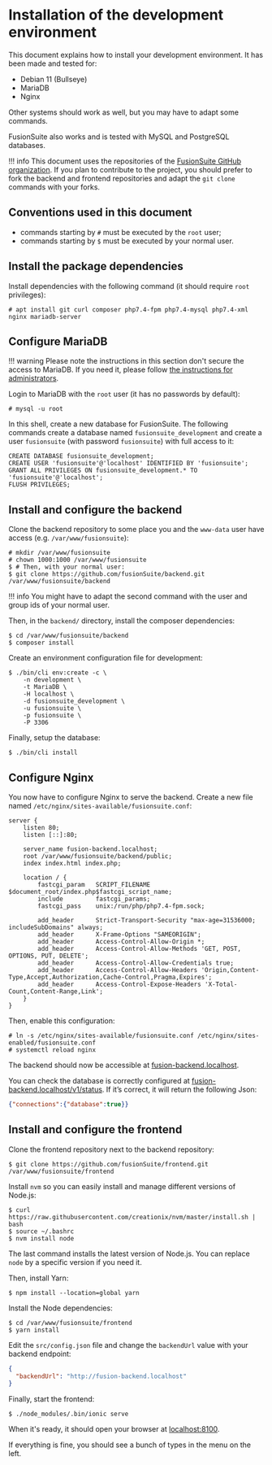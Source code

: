 # Installation of the development environment

This document explains how to install your development environment. It has been
made and tested for:

- Debian 11 (Bullseye)
- MariaDB
- Nginx

Other systems should work as well, but you may have to adapt some commands.

FusionSuite also works and is tested with MySQL and PostgreSQL databases.

!!! info
    This document uses the repositories of the [FusionSuite GitHub organization](https://github.com/fusionSuite).
    If you plan to contribute to the project, you should prefer to fork the
    backend and frontend repositories and adapt the `git clone` commands with
    your forks.

## Conventions used in this document

- commands starting by `#` must be executed by the `root` user;
- commands starting by `$` must be executed by your normal user.

## Install the package dependencies

Install dependencies with the following command (it should require `root`
privileges):

```console
# apt install git curl composer php7.4-fpm php7.4-mysql php7.4-xml nginx mariadb-server
```

## Configure MariaDB

!!! warning
    Please note the instructions in this section don't secure the access to
    MariaDB. If you need it, please follow [the instructions for administrators](../administration_tasks/linux_step_by_step/backend_install.md).

Login to MariaDB with the `root` user (it has no passwords by default):

```console
# mysql -u root
```

In this shell, create a new database for FusionSuite. The following commands
create a database named `fusionsuite_development` and create a user
`fusionsuite` (with password `fusionsuite`) with full access to it:

```mysql
CREATE DATABASE fusionsuite_development;
CREATE USER 'fusionsuite'@'localhost' IDENTIFIED BY 'fusionsuite';
GRANT ALL PRIVILEGES ON fusionsuite_development.* TO 'fusionsuite'@'localhost';
FLUSH PRIVILEGES;
```

## Install and configure the backend

Clone the backend repository to some place you and the `www-data` user have
access (e.g. `/var/www/fusionsuite`):

```console
# mkdir /var/www/fusionsuite
# chown 1000:1000 /var/www/fusionsuite
$ # Then, with your normal user:
$ git clone https://github.com/fusionSuite/backend.git /var/www/fusionsuite/backend
```

!!! info
    You might have to adapt the second command with the user and group ids of
    your normal user.

Then, in the `backend/` directory, install the composer dependencies:

```console
$ cd /var/www/fusionsuite/backend
$ composer install
```

Create an environment configuration file for development:

```console
$ ./bin/cli env:create -c \
    -n development \
    -t MariaDB \
    -H localhost \
    -d fusionsuite_development \
    -u fusionsuite \
    -p fusionsuite \
    -P 3306
```

Finally, setup the database:

```console
$ ./bin/cli install
```

## Configure Nginx

You now have to configure Nginx to serve the backend. Create a new file named
`/etc/nginx/sites-available/fusionsuite.conf`:

```nginx title="/etc/nginx/sites-available/fusionsuite.conf"
server {
    listen 80;
    listen [::]:80;

    server_name fusion-backend.localhost;
    root /var/www/fusionsuite/backend/public;
    index index.html index.php;

    location / {
        fastcgi_param   SCRIPT_FILENAME $document_root/index.php$fastcgi_script_name;
        include         fastcgi_params;
        fastcgi_pass    unix:/run/php/php7.4-fpm.sock;

        add_header      Strict-Transport-Security "max-age=31536000; includeSubDomains" always;
        add_header      X-Frame-Options "SAMEORIGIN";
        add_header      Access-Control-Allow-Origin *;
        add_header      Access-Control-Allow-Methods 'GET, POST, OPTIONS, PUT, DELETE';
        add_header      Access-Control-Allow-Credentials true;
        add_header      Access-Control-Allow-Headers 'Origin,Content-Type,Accept,Authorization,Cache-Control,Pragma,Expires';
        add_header      Access-Control-Expose-Headers 'X-Total-Count,Content-Range,Link';
    }
}
```

Then, enable this configuration:

```console
# ln -s /etc/nginx/sites-available/fusionsuite.conf /etc/nginx/sites-enabled/fusionsuite.conf
# systemctl reload nginx
```

The backend should now be accessible at [fusion-backend.localhost](http://fusion-backend.localhost).

You can check the database is correctly configured at [fusion-backend.localhost/v1/status](http://fusion-backend.localhost/v1/status).
If it’s correct, it will return the following Json:

```json
{"connections":{"database":true}}
```

## Install and configure the frontend

Clone the frontend repository next to the backend repository:

```console
$ git clone https://github.com/fusionSuite/frontend.git /var/www/fusionsuite/frontend
```

Install `nvm` so you can easily install and manage different versions of
Node.js:

```console
$ curl https://raw.githubusercontent.com/creationix/nvm/master/install.sh | bash
$ source ~/.bashrc
$ nvm install node
```

The last command installs the latest version of Node.js. You can replace `node`
by a specific version if you need it.

Then, install Yarn:

```console
$ npm install --location=global yarn
```

Install the Node dependencies:

```console
$ cd /var/www/fusionsuite/frontend
$ yarn install
```

Edit the `src/config.json` file and change the `backendUrl` value with your
backend endpoint:

```json title="/var/www/fusionsuite/frontend/src/config.json"
{
  "backendUrl": "http://fusion-backend.localhost"
}
```

Finally, start the frontend:

```console
$ ./node_modules/.bin/ionic serve
```

When it's ready, it should open your browser at [localhost:8100](http://localhost:8100).

If everything is fine, you should see a bunch of types in the menu on the left.

